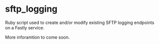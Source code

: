 # sftp_logging

Ruby script used to create and/or modify existing SFTP logging endpoints on a Fastly service. 

More inforamtion to come soon. 
